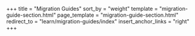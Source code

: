 +++
title = "Migration Guides"
sort_by = "weight"
template = "migration-guide-section.html"
page_template = "migration-guide-section.html"
redirect_to = "learn/migration-guides/index"
insert_anchor_links = "right"
+++
